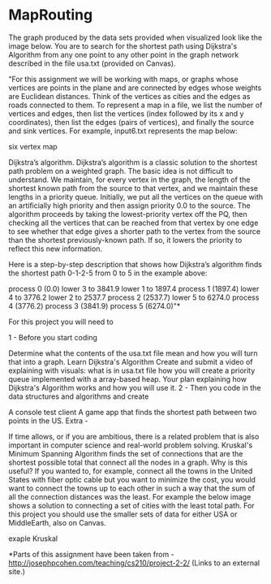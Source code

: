 # MapRouting

The graph produced by the data sets provided when visualized look like the image below.  You are to search for the shortest path using Dijkstra's Algorithm from any one point to any other point in the graph network described in the file usa.txt (provided on Canvas).



"For this assignment we will be working with maps, or graphs whose vertices are points in the plane and are connected by edges whose weights are Euclidean distances. Think of the vertices as cities and the edges as roads connected to them. To represent a map in a file, we list the number of vertices and edges, then list the vertices (index followed by its x and y coordinates), then list the edges (pairs of vertices), and finally the source and sink vertices. For example, input6.txt represents the map below:

six vertex map

Dijkstra’s algorithm. Dijkstra’s algorithm is a classic solution to the shortest path problem on a weighted graph. The basic idea is not difficult to understand. We maintain, for every vertex in the graph, the length of the shortest known path from the source to that vertex, and we maintain these lengths in a priority queue. Initially, we put all the vertices on the queue with an artificially high priority and then assign priority 0.0 to the source. The algorithm proceeds by taking the lowest-priority vertex off the PQ, then checking all the vertices that can be reached from that vertex by one edge to see whether that edge gives a shorter path to the vertex from the source than the shortest previously-known path. If so, it lowers the priority to reflect this new information.

Here is a step-by-step description that shows how Dijkstra’s algorithm finds the shortest path 0-1-2-5 from 0 to 5 in the example above:

process 0 (0.0)
lower 3 to 3841.9
lower 1 to 1897.4
process 1 (1897.4)
lower 4 to 3776.2
lower 2 to 2537.7
process 2 (2537.7)
lower 5 to 6274.0
process 4 (3776.2)
process 3 (3841.9)
process 5 (6274.0)"*

 

For this project you will need to

1 - Before you start coding

Determine what the contents of the usa.txt file mean and how you will turn that into a graph.
Learn Dijkstra's Algorithm
Create and submit a video of explaining with visuals:
what is in usa.txt file
how you will create a priority queue implemented with a array-based heap.
Your plan explaining how Dijkstra's Algorithm works and how you will use it.
2 - Then you code in the data structures and algorithms and create

A console test client
A game app that finds the shortest path between two points in the US.
Extra - 

If time allows, or if you are ambitious, there is a related problem that is also important in computer science and real-world problem solving.  Kruskal's Minimum Spanning Algorithm finds the  set of connections that are the shortest possible total that connect all the nodes in a graph.  Why is this useful?  If you wanted to, for example, connect all the towns in the United States with fiber optic cable but you want to minimize the cost, you would want to connect the towns up to each other in such a way that the sum of all the connection distances was the least.   For example the below image shows a solution to connecting a set of cities with the least total path.  For this project you should use the smaller sets of data for either USA or MiddleEarth, also on Canvas.

exaple Kruskal

 

*Parts of this assignment have been taken from - http://josephpcohen.com/teaching/cs210/project-2-2/ (Links to an external site.)

